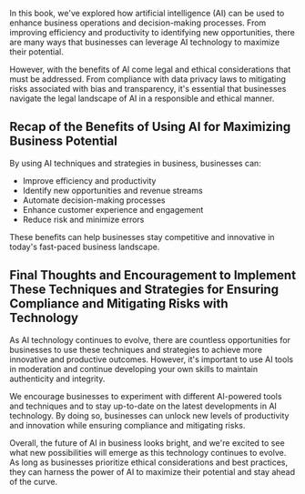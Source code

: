 
In this book, we've explored how artificial intelligence (AI) can be used to enhance business operations and decision-making processes. From improving efficiency and productivity to identifying new opportunities, there are many ways that businesses can leverage AI technology to maximize their potential.

However, with the benefits of AI come legal and ethical considerations that must be addressed. From compliance with data privacy laws to mitigating risks associated with bias and transparency, it's essential that businesses navigate the legal landscape of AI in a responsible and ethical manner.

Recap of the Benefits of Using AI for Maximizing Business Potential
-------------------------------------------------------------------

By using AI techniques and strategies in business, businesses can:

* Improve efficiency and productivity
* Identify new opportunities and revenue streams
* Automate decision-making processes
* Enhance customer experience and engagement
* Reduce risk and minimize errors

These benefits can help businesses stay competitive and innovative in today's fast-paced business landscape.

Final Thoughts and Encouragement to Implement These Techniques and Strategies for Ensuring Compliance and Mitigating Risks with Technology
------------------------------------------------------------------------------------------------------------------------------------------

As AI technology continues to evolve, there are countless opportunities for businesses to use these techniques and strategies to achieve more innovative and productive outcomes. However, it's important to use AI tools in moderation and continue developing your own skills to maintain authenticity and integrity.

We encourage businesses to experiment with different AI-powered tools and techniques and to stay up-to-date on the latest developments in AI technology. By doing so, businesses can unlock new levels of productivity and innovation while ensuring compliance and mitigating risks.

Overall, the future of AI in business looks bright, and we're excited to see what new possibilities will emerge as this technology continues to evolve. As long as businesses prioritize ethical considerations and best practices, they can harness the power of AI to maximize their potential and stay ahead of the curve.
